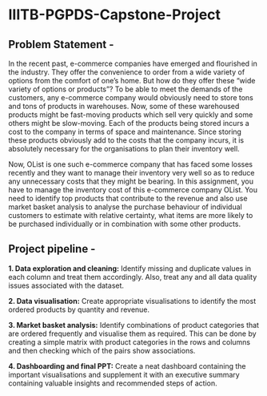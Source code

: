 # IIITB-PGPDS-Capstone-Project

## Problem Statement - 
In the recent past, e-commerce companies have emerged and flourished in the industry. They offer the convenience to order from a wide variety of options from the comfort of one’s home. But how do they offer these “wide variety of options or products”? To be able to meet the demands of the customers, any e-commerce company would obviously need to store tons and tons of products in warehouses. Now, some of these warehoused products might be fast-moving products which sell very quickly and some others might be slow-moving. Each of the products being stored incurs a cost to the company in terms of space and maintenance. Since storing these products obviously add to the costs that the company incurs, it is absolutely necessary for the organisations to plan their inventory well.

Now, OList is one such e-commerce company that has faced some losses recently and they want to manage their inventory very well so as to reduce any unnecessary costs that they might be bearing. In this assignment, you have to manage the inventory cost of this e-commerce company OList. You need to identify top products that contribute to the revenue and also use market basket analysis to analyse the purchase behaviour of individual customers to estimate with relative certainty, what items are more likely to be purchased individually or in combination with some other products.


## Project pipeline -
<b>1. Data exploration and cleaning:</b> Identify missing and duplicate values in each column and treat them accordingly. Also, treat any and all data quality issues associated with the dataset.

<b>2. Data visualisation:</b> Create appropriate visualisations to identify the most ordered products by quantity and revenue.

<b>3. Market basket analysis:</b> Identify combinations of product categories that are ordered frequently and visualise them as required. This can be done by creating a simple matrix with product categories in the rows and columns and then checking which of the pairs show associations.

<b>4. Dashboarding and final PPT:</b> Create a neat dashboard containing the important visualisations and supplement it with an executive summary containing valuable insights and recommended steps of action.
 
